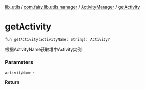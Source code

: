 [lib_utils](../../index.md) / [com.fairy.lib.utils.manager](../index.md) / [ActivityManager](index.md) / [getActivity](./get-activity.md)

# getActivity

`fun getActivity(activityName: String): Activity?`

根据ActivityName获取堆中Activity实例

### Parameters

`activityName` -

**Return**

